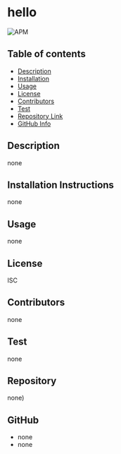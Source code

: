 # hello

![APM](https://img.shields.io/badge/license-ISC-blue)

## Table of contents
- [Description](#Description)
- [Installation](#Installation)
- [Usage](#Usage)
- [License](#License)
- [Contributors](#Contributors)
- [Test](#Test)
- [Repository Link](#Repository)
- [GitHub Info](#GitHub) 

## Description 
none

## Installation Instructions
none

## Usage
none

## License
ISC

## Contributors
none

## Test
none

## Repository
none)

## GitHub
- none
- none